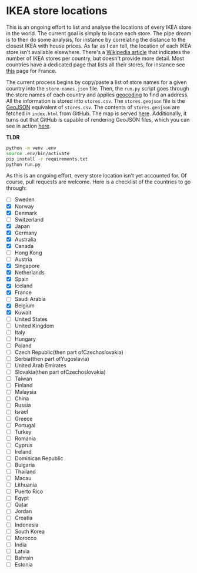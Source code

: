 # IKEA store locations

This is an ongoing effort to list and analyse the locations of every IKEA store in the world. The current goal is simply to locate each store. The pipe dream is to then do some analysis, for instance by correlating the distance to the closest IKEA with house prices. As far as I can tell, the location of each IKEA store isn't available elsewhere. There's a [Wikipedia article](https://www.wikiwand.com/en/List_of_countries_with_IKEA_stores) that indicates the number of IKEA stores per country, but doesn't provide more detail. Most countries have a dedicated page that lists all their stores, for instance see [this](https://www.ikea.com/fr/fr/stores/) page for France.

The current process begins by copy/paste a list of store names for a given country into the `store-names.json` file. Then, the `run.py` script goes through the store names of each country and applies [geocoding](https://www.wikiwand.com/en/Geocoding) to find an address. All the information is stored into `stores.csv`. The `stores.geojson` file is the [GeoJSON](https://geojson.org/) equivalent of `stores.csv`. The contents of `stores.geojson` are fetched in `index.html` from GitHub. The map is served [here](https://maxhalford.github.io/ikea-store-locations/). Additionally, it turns out that GitHub is capable of rendering GeoJSON files, which you can see in action [here](https://github.com/MaxHalford/ikea-store-locations/blob/master/stores.geojson).

**TLDR**

```sh
python -m venv .env
source .env/bin/activate
pip install -r requirements.txt
python run.py
```

As this is an ongoing effort, every store location isn't yet accounted for. Of course, pull requests are welcome. Here is a checklist of the countries to go through:

- [ ] Sweden
- [x] Norway
- [x] Denmark
- [ ] Switzerland
- [x] Japan
- [x] Germany
- [x] Australia
- [x] Canada
- [ ] Hong Kong
- [ ] Austria
- [x] Singapore
- [x] Netherlands
- [x] Spain
- [x] Iceland
- [x] France
- [ ] Saudi Arabia
- [x] Belgium
- [x] Kuwait
- [ ] United States
- [ ] United Kingdom
- [ ] Italy
- [ ] Hungary
- [ ] Poland
- [ ] Czech Republic(then part ofCzechoslovakia)
- [ ] Serbia(then part ofYugoslavia)
- [ ] United Arab Emirates
- [ ] Slovakia(then part ofCzechoslovakia)
- [ ] Taiwan
- [ ] Finland
- [ ] Malaysia
- [ ] China
- [ ] Russia
- [ ] Israel
- [ ] Greece
- [ ] Portugal
- [ ] Turkey
- [ ] Romania
- [ ] Cyprus
- [ ] Ireland
- [ ] Dominican Republic
- [ ] Bulgaria
- [ ] Thailand
- [ ] Macau
- [ ] Lithuania
- [ ] Puerto Rico
- [ ] Egypt
- [ ] Qatar
- [ ] Jordan
- [ ] Croatia
- [ ] Indonesia
- [ ] South Korea
- [ ] Morocco
- [ ] India
- [ ] Latvia
- [ ] Bahrain
- [ ] Estonia
